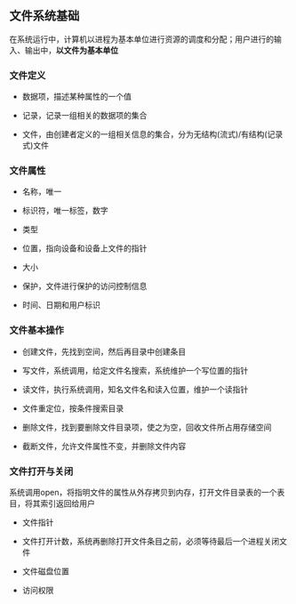 ## 文件系统基础

在系统运行中，计算机以进程为基本单位进行资源的调度和分配；用户进行的输入、输出中，**以文件为基本单位**

### 文件定义

- 数据项，描述某种属性的一个值

- 记录，记录一组相关的数据项的集合

- 文件，由创建者定义的一组相关信息的集合，分为无结构(流式)/有结构(记录式)文件

### 文件属性

- 名称，唯一

- 标识符，唯一标签，数字

- 类型

- 位置，指向设备和设备上文件的指针

- 大小

- 保护，文件进行保护的访问控制信息

- 时间、日期和用户标识

### 文件基本操作

- 创建文件，先找到空间，然后再目录中创建条目

- 写文件，系统调用，给定文件名搜索，系统维护一个写位置的指针

- 读文件，执行系统调用，知名文件名和读入位置，维护一个读指针

- 文件重定位，按条件搜索目录

- 删除文件，找到要删除文件目录项，使之为空，回收文件所占用存储空间

- 截断文件，允许文件属性不变，并删除文件内容

### 文件打开与关闭

系统调用open，将指明文件的属性从外存拷贝到内存，打开文件目录表的一个表目，将其索引返回给用户

- 文件指针

- 文件打开计数，系统再删除打开文件条目之前，必须等待最后一个进程关闭文件

- 文件磁盘位置

- 访问权限
